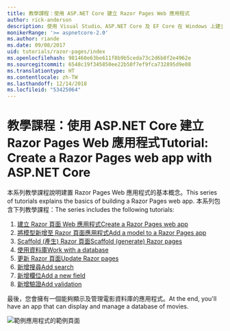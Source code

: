 ```yaml
---
title: 教學課程：使用 ASP.NET Core 建立 Razor Pages Web 應用程式
author: rick-anderson
description: 使用 Visual Studio、ASP.NET Core 及 EF Core 在 Windows 上建立 Razor Pages Web 應用程式。
monikerRange: '>= aspnetcore-2.0'
ms.author: riande
ms.date: 09/08/2017
uid: tutorials/razor-pages/index
ms.openlocfilehash: 981460e63be611f8b9b5ceda73c2d6b8f2e4962e
ms.sourcegitcommit: 6548c19f345850ee22b50f7ef9fca732895d9e08
ms.translationtype: HT
ms.contentlocale: zh-TW
ms.lasthandoff: 12/14/2018
ms.locfileid: "53425064"
---
```

# <a name="tutorial-create-a-razor-pages-web-app-with-aspnet-core"></a><span data-ttu-id="07344-103">教學課程：使用 ASP.NET Core 建立 Razor Pages Web 應用程式</span><span class="sxs-lookup"><span data-stu-id="07344-103">Tutorial: Create a Razor Pages web app with ASP.NET Core</span></span>

<span data-ttu-id="07344-104">本系列教學課程說明建置 Razor Pages Web 應用程式的基本概念。</span><span class="sxs-lookup"><span data-stu-id="07344-104">This series of tutorials explains the basics of building a Razor Pages web app.</span></span> <span data-ttu-id="07344-105">本系列包含下列教學課程：</span><span class="sxs-lookup"><span data-stu-id="07344-105">The series includes the following tutorials:</span></span>

1. [<span data-ttu-id="07344-106">建立 Razor 頁面 Web 應用程式</span><span class="sxs-lookup"><span data-stu-id="07344-106">Create a Razor Pages web app</span></span>](xref:tutorials/razor-pages/razor-pages-start)
1. [<span data-ttu-id="07344-107">將模型新增至 Razor 頁面應用程式</span><span class="sxs-lookup"><span data-stu-id="07344-107">Add a model to a Razor Pages app</span></span>](xref:tutorials/razor-pages/model)
1. [<span data-ttu-id="07344-108">Scaffold (產生) Razor 頁面</span><span class="sxs-lookup"><span data-stu-id="07344-108">Scaffold (generate) Razor pages</span></span>](xref:tutorials/razor-pages/page)
1. [<span data-ttu-id="07344-109">使用資料庫</span><span class="sxs-lookup"><span data-stu-id="07344-109">Work with a database</span></span>](xref:tutorials/razor-pages/sql)
1. [<span data-ttu-id="07344-110">更新 Razor 頁面</span><span class="sxs-lookup"><span data-stu-id="07344-110">Update Razor pages</span></span>](xref:tutorials/razor-pages/da1)
1. [<span data-ttu-id="07344-111">新增搜尋</span><span class="sxs-lookup"><span data-stu-id="07344-111">Add search</span></span>](xref:tutorials/razor-pages/search)
1. [<span data-ttu-id="07344-112">新增欄位</span><span class="sxs-lookup"><span data-stu-id="07344-112">Add a new field</span></span>](xref:tutorials/razor-pages/new-field)
1. [<span data-ttu-id="07344-113">新增驗證</span><span class="sxs-lookup"><span data-stu-id="07344-113">Add validation</span></span>](xref:tutorials/razor-pages/validation)

<span data-ttu-id="07344-114">最後，您會擁有一個能夠顯示及管理電影資料庫的應用程式。</span><span class="sxs-lookup"><span data-stu-id="07344-114">At the end, you'll have an app that can display and manage a database of movies.</span></span>

![範例應用程式的範例頁面](index/_static/sample-page.png)
